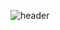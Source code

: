 ![header](https://capsule-render.vercel.app/api?type=waving&color=0:b8e7ff,50:5cc9ff,100:0071a9&section=header&height=200&animation=fadeIn&text=Hi%20there%20👋)

<!--
**kimzuni/kimzuni** is a ✨ _special_ ✨ repository because its `README.md` (this file) appears on your GitHub profile.

Here are some ideas to get you started:

- 🔭 I’m currently working on ...
- 🌱 I’m currently learning ...
- 👯 I’m looking to collaborate on ...
- 🤔 I’m looking for help with ...
- 💬 Ask me about ...
- 📫 How to reach me: ...
- 😄 Pronouns: ...
- ⚡ Fun fact: ...
-->
